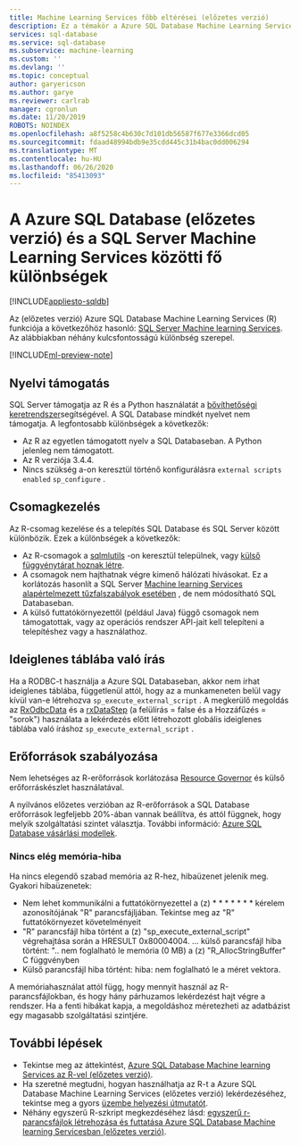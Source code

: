 ```yaml
---
title: Machine Learning Services főbb eltérései (előzetes verzió)
description: Ez a témakör a Azure SQL Database Machine Learning Services (R) és a SQL Server Machine Learning Services közötti fő különbségeket ismerteti.
services: sql-database
ms.service: sql-database
ms.subservice: machine-learning
ms.custom: ''
ms.devlang: ''
ms.topic: conceptual
author: garyericson
ms.author: garye
ms.reviewer: carlrab
manager: cgronlun
ms.date: 11/20/2019
ROBOTS: NOINDEX
ms.openlocfilehash: a8f5258c4b630c7d101db56587f677e3366dcd05
ms.sourcegitcommit: fdaad48994bdb9e35cdd445c31b4bac0dd006294
ms.translationtype: MT
ms.contentlocale: hu-HU
ms.lasthandoff: 06/26/2020
ms.locfileid: "85413093"
---
```

# <a name="key-differences-between-machine-learning-services-in-azure-sql-database-preview-and-sql-server"></a>A Azure SQL Database (előzetes verzió) és a SQL Server Machine Learning Services közötti fő különbségek
[!INCLUDE[appliesto-sqldb](../includes/appliesto-sqldb.md)]

Az (előzetes verzió) Azure SQL Database Machine Learning Services (R) funkciója a következőhöz hasonló: [SQL Server Machine learning Services](https://docs.microsoft.com/sql/advanced-analytics/what-is-sql-server-machine-learning). Az alábbiakban néhány kulcsfontosságú különbség szerepel.

[!INCLUDE[ml-preview-note](../../../includes/sql-database-ml-preview-note.md)]

## <a name="language-support"></a>Nyelvi támogatás

SQL Server támogatja az R és a Python használatát a [bővíthetőségi keretrendszer](https://docs.microsoft.com/sql/advanced-analytics/concepts/extensibility-framework)segítségével. A SQL Database mindkét nyelvet nem támogatja. A legfontosabb különbségek a következők:

- Az R az egyetlen támogatott nyelv a SQL Databaseban. A Python jelenleg nem támogatott.
- Az R verziója 3.4.4.
- Nincs szükség a-on keresztül történő konfigurálásra `external scripts enabled` `sp_configure` .

## <a name="package-management"></a>Csomagkezelés

Az R-csomag kezelése és a telepítés SQL Database és SQL Server között különbözik. Ezek a különbségek a következők:

- Az R-csomagok a [sqlmlutils](https://github.com/Microsoft/sqlmlutils) -on keresztül települnek, vagy [külső függvénytárat hoznak létre](https://docs.microsoft.com/sql/t-sql/statements/create-external-library-transact-sql).
- A csomagok nem hajthatnak végre kimenő hálózati hívásokat. Ez a korlátozás hasonlít a SQL Server [Machine learning Services alapértelmezett tűzfalszabályok esetében](https://docs.microsoft.com//sql/advanced-analytics/security/firewall-configuration) , de nem módosítható SQL Databaseban.
- A külső futtatókörnyezettől (például Java) függő csomagok nem támogatottak, vagy az operációs rendszer API-jait kell telepíteni a telepítéshez vagy a használathoz.

## <a name="writing-to-a-temporary-table"></a>Ideiglenes táblába való írás

Ha a RODBC-t használja a Azure SQL Databaseban, akkor nem írhat ideiglenes táblába, függetlenül attól, hogy az a munkameneten belül vagy kívül van-e létrehozva `sp_execute_external_script` . A megkerülő megoldás az [RxOdbcData](https://docs.microsoft.com/machine-learning-server/r-reference/revoscaler/rxodbcdata) és a [rxDataStep](https://docs.microsoft.com/machine-learning-server/r-reference/revoscaler/rxdatastep) (a felülírás = false és a Hozzáfűzés = "sorok") használata a lekérdezés előtt létrehozott globális ideiglenes táblába való íráshoz `sp_execute_external_script` .

## <a name="resource-governance"></a>Erőforrások szabályozása

Nem lehetséges az R-erőforrások korlátozása [Resource Governor](https://docs.microsoft.com/sql/relational-databases/resource-governor/resource-governor) és külső erőforráskészlet használatával.

A nyilvános előzetes verzióban az R-erőforrások a SQL Database erőforrások legfeljebb 20%-ában vannak beállítva, és attól függnek, hogy melyik szolgáltatási szintet választja. További információ: [Azure SQL Database vásárlási modellek](https://docs.microsoft.com/azure/sql-database/sql-database-service-tiers).
### <a name="insufficient-memory-error"></a>Nincs elég memória-hiba

Ha nincs elegendő szabad memória az R-hez, hibaüzenet jelenik meg. Gyakori hibaüzenetek:

- Nem lehet kommunikálni a futtatókörnyezettel a (z) * * * * * * * kérelem azonosítójának "R" parancsfájljában. Tekintse meg az "R" futtatókörnyezet követelményeit
- "R" parancsfájl hiba történt a (z) "sp_execute_external_script" végrehajtása során a HRESULT 0x80004004. ... külső parancsfájl hiba történt: ".. nem foglalható le memória (0 MB) a (z) "R_AllocStringBuffer" C függvényben
- Külső parancsfájl hiba történt: hiba: nem foglalható le a méret vektora.

A memóriahasználat attól függ, hogy mennyit használ az R-parancsfájlokban, és hogy hány párhuzamos lekérdezést hajt végre a rendszer. Ha a fenti hibákat kapja, a megoldáshoz méretezheti az adatbázist egy magasabb szolgáltatási szintjére.

## <a name="next-steps"></a>További lépések

- Tekintse meg az áttekintést, [Azure SQL Database Machine learning Services az R-vel (előzetes verzió)](machine-learning-services-overview.md).
- Ha szeretné megtudni, hogyan használhatja az R-t a Azure SQL Database Machine Learning Services (előzetes verzió) lekérdezéséhez, tekintse meg a gyors [üzembe helyezési útmutatót](connect-query-r.md).
- Néhány egyszerű R-szkript megkezdéséhez lásd: [egyszerű r-parancsfájlok létrehozása és futtatása Azure SQL Database Machine learning Servicesban (előzetes verzió)](r-script-create-quickstart.md).
